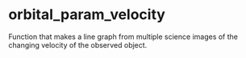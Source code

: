 # orbital_param_velocity
Function that makes a line graph from multiple science images of the changing velocity of the observed object.
